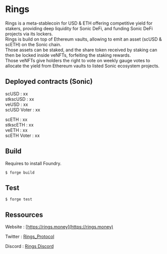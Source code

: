 # Rings

Rings is a meta-stablecoin for USD & ETH offering competitive yield for stakers, providing deep liquidity for Sonic DeFi, and funding Sonic DeFi projects via its lockers.  
Rings is build on top of Ethereum vaults, allowing to emit an asset (scUSD & scETH) on the Sonic chain.  
Those assets can be staked, and the share token received by staking can then be locked inside veNFTs, forfeiting the staking rewards.  
Those veNFTs give holders the right to vote on weekly gauge votes to allocate the yield from Ethereum vaults to listed Sonic ecosystem projects.  


## Deployed contracts (Sonic)

scUSD : xx  
stkscUSD : xx  
veUSD : xx  
scUSD Voter : xx  

scETH : xx  
stkscETH : xx  
veETH : xx  
scETH Voter : xx  

## Build

Requires to install Foundry.  

```shell
$ forge build
```

## Test

```shell
$ forge test
```

## Ressources

Website : [https://rings.money](https://rings.money)

Twitter : [Rings_Protocol](https://x.com/Rings_Protocol)

Discord : [Rings Discord](https://discord.com/invite/5dy4wfWxWU)
